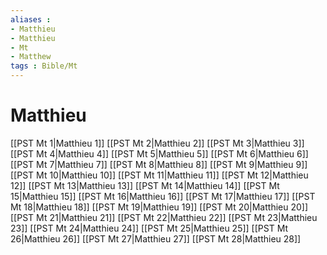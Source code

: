 ```yaml
---
aliases : 
- Matthieu
- Matthieu
- Mt
- Matthew
tags : Bible/Mt
---
```


# Matthieu

[[PST Mt 1|Matthieu 1]]
[[PST Mt 2|Matthieu 2]]
[[PST Mt 3|Matthieu 3]]
[[PST Mt 4|Matthieu 4]]
[[PST Mt 5|Matthieu 5]]
[[PST Mt 6|Matthieu 6]]
[[PST Mt 7|Matthieu 7]]
[[PST Mt 8|Matthieu 8]]
[[PST Mt 9|Matthieu 9]]
[[PST Mt 10|Matthieu 10]]
[[PST Mt 11|Matthieu 11]]
[[PST Mt 12|Matthieu 12]]
[[PST Mt 13|Matthieu 13]]
[[PST Mt 14|Matthieu 14]]
[[PST Mt 15|Matthieu 15]]
[[PST Mt 16|Matthieu 16]]
[[PST Mt 17|Matthieu 17]]
[[PST Mt 18|Matthieu 18]]
[[PST Mt 19|Matthieu 19]]
[[PST Mt 20|Matthieu 20]]
[[PST Mt 21|Matthieu 21]]
[[PST Mt 22|Matthieu 22]]
[[PST Mt 23|Matthieu 23]]
[[PST Mt 24|Matthieu 24]]
[[PST Mt 25|Matthieu 25]]
[[PST Mt 26|Matthieu 26]]
[[PST Mt 27|Matthieu 27]]
[[PST Mt 28|Matthieu 28]]
